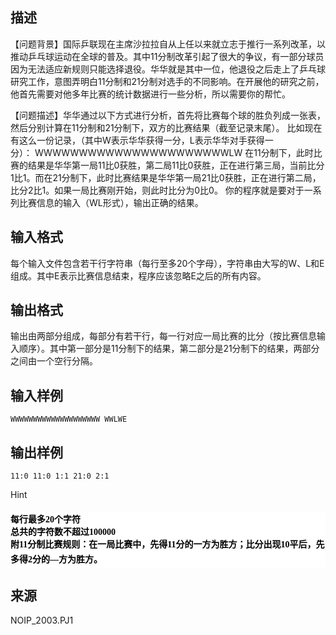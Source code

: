 ## 描述

<p> 【问题背景】国际乒联现在主席沙拉拉自从上任以来就立志于推行一系列改革，以推动乒乓球运动在全球的普及。其中11分制改革引起了很大的争议，有一部分球员因为无法适应新规则只能选择退役。华华就是其中一位，他退役之后走上了乒乓球研究工作，意图弄明白11分制和21分制对选手的不同影响。在开展他的研究之前，他首先需要对他多年比赛的统计数据进行一些分析，所以需要你的帮忙。  </p> <p> 【问题描述】华华通过以下方式进行分析，首先将比赛每个球的胜负列成一张表，然后分别计算在11分制和21分制下，双方的比赛结果（截至记录末尾）。 比如现在有这么一份记录，（其中W表示华华获得一分，L表示华华对手获得一分）： WWWWWWWWWWWWWWWWWWWWWWLW 在11分制下，此时比赛的结果是华华第一局11比0获胜，第二局11比0获胜，正在进行第三局，当前比分1比1。而在21分制下，此时比赛结果是华华第一局21比0获胜，正在进行第二局，比分2比1。如果一局比赛刚开始，则此时比分为0比0。 你的程序就是要对于一系列比赛信息的输入（WL形式），输出正确的结果。 </p>

## 输入格式

每个输入文件包含若干行字符串（每行至多20个字母），字符串由大写的W、L和E组成。其中E表示比赛信息结束，程序应该忽略E之后的所有内容。

## 输出格式

输出由两部分组成，每部分有若干行，每一行对应一局比赛的比分（按比赛信息输入顺序）。其中第一部分是11分制下的结果，第二部分是21分制下的结果，两部分之间由一个空行分隔。

## 输入样例

```plaintext
WWWWWWWWWWWWWWWWWWWW WWLWE
```

## 输出样例

```plaintext
11:0 11:0 1:1 21:0 2:1
```

Hint

<h4 style="color:#58666E;font-family:'Source Sans Pro', 'Helvetica Neue', Helvetica, Arial, 微软雅黑, 黑体, sans-serif;font-size:14px;background-color:#FFFFFF;"> <strong><span style="color:#000000;font-size:14px;font-family:'Microsoft YaHei';">每行最多20个字符<br /> </span></strong><strong><span style="color:#000000;font-size:14px;font-family:'Microsoft YaHei';"> 总共的字符数不超过100000<br /> </span></strong><strong><span style="color:#000000;font-size:14px;font-family:'Microsoft YaHei';">附11分制比赛规则：</span></strong><span style="color:#000000;font-family:'Microsoft YaHei';font-size:14px;line-height:24px;background-color:#FFFFFF;"><strong>在一局比赛中，先得11分的一方为胜方；比分出现10平后，先多得2分的—方为胜方。</strong></span> </h4>

## 来源

NOIP_2003.PJ1

